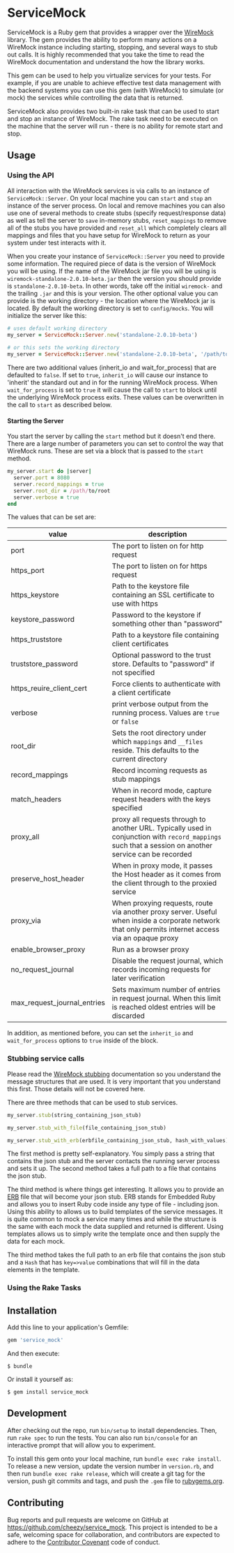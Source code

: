 # ServiceMock

ServiceMock is a Ruby gem that provides a wrapper over the [WireMock](http://wiremock.org)
library.  The gem provides the ability to perform many actions on a WireMock instance
including starting, stopping, and several ways to stub out calls.  It is highly
recommended that you take the time to read the WireMock documentation and understand
the how the library works.

This gem can be used to help you virtualize services for your tests.  For example, if you
are unable to achieve effective test data management with the backend systems you can
use this gem (with WireMock) to simulate (or mock) the services while controlling the
data that is returned.

ServiceMock also provides two built-in rake task that can be used to start and stop an
instance of WireMock.  The rake task need to be executed on the machine that the server
will run - there is no ability for remote start and stop.

## Usage

### Using the API

All interaction with the WireMock services is via calls to an instance of
`ServiceMock::Server`.  On your local machine you can `start` and `stop` an
instance of the server process.  On local and remove machines you can also
use one of several methods to create stubs (specify request/response data)
as well as tell the server to `save` in-memory stubs, `reset_mappings` to
remove all of the stubs you have provided and `reset_all` which completely
clears all mappings and files that you have setup for WireMock to return
as your system under test interacts with it.

When you create your instance of `ServiceMock::Server` you need to provide
some information.  The required piece of data is the version of WireMock
you will be using.  If the name of the WireMock jar file you will be using
is `wiremock-standalone-2.0.10-beta.jar` then the version you should provide
is `standalone-2.0.10-beta`.  In other words, take off the initial `wiremock-`
and the trailing `.jar` and this is your version.  The other optional value
you can provide is the working directory - the location where the WireMock
jar is located.  By default the working directory is set to `config/mocks`.
You will initialize the server like this:

```ruby
# uses default working directory
my_server = ServiceMock::Server.new('standalone-2.0.10-beta')
 
# or this sets the working directory
my_server = ServiceMock::Server.new('standalone-2.0.10-beta', '/path/to/jar')
```

There are two additional values (inherit_io and wait_for_process) that 
are defaulted to `false`.  If set to `true`, `inherit_io` will cause our
instance to 'inherit' the standard out and in for the running WireMock
process.  When `wait_for_process` is set to `true` it will cause the
call to `start` to block until the underlying WireMock process exits.
These values can be overwritten in the call to `start` as described below.

#### Starting the Server

You start the server by calling the `start` method but it doesn't end there.
There are a large number of parameters you can set to control the way that
WireMock runs.  These are set via a block that is passed to the `start` method.

```ruby
my_server.start do |server|
  server.port = 8080
  server.record_mappings = true
  server.root_dir = /path/to/root
  server.verbose = true
end
```

The values that can be set are:

| value  | description  |
|--------|--------------|
| port  | The port to listen on for http request |
| https_port | The port to listen on for https request |
| https_keystore | Path to the keystore file containing an SSL certificate to use with https |
| keystore_password | Password to the keystore if something other than "password" |
| https_truststore | Path to a keystore file containing client certificates |
| truststore_password | Optional password to the trust store.  Defaults to "password" if not specified |
| https_reuire_client_cert | Force clients to authenticate with a client certificate |
| verbose | print verbose output from the running process. Values are `true` or `false` |
| root_dir | Sets the root directory under which `mappings` and `__files` reside.  This defaults to the current directory |
| record_mappings | Record incoming requests as stub mappings |
| match_headers | When in record mode, capture request headers with the keys specified |
| proxy_all | proxy all requests through to another URL. Typically used in conjunction with `record_mappings` such that a session on another service can be recorded |
| preserve_host_header | When in proxy mode, it passes the Host header as it comes from the client through to the proxied service |
| proxy_via | When proxying requests, route via another proxy server. Useful when inside a corporate network that only permits internet access via an opaque proxy |
| enable_browser_proxy | Run as a browser proxy |
| no_request_journal | Disable the request journal, which records incoming requests for later verification |
| max_request_journal_entries | Sets maximum number of entries in request journal.  When this limit is reached oldest entries will be discarded |

In addition, as mentioned before, you can set the `inherit_io` and `wait_for_process` options
to `true` inside of the block.

### Stubbing service calls

Please read the [WireMock stubbing](http://wiremock.org/stubbing.html) 
documentation so you understand the message structures that are used.
It is very important that you understand this first. Those details will
not be covered here.

There are three methods that can be used to stub services.  

```ruby
my_server.stub(string_containing_json_stub)

my_server.stub_with_file(file_containing_json_stub)

my_server.stub_with_erb(erbfile_containing_json_stub, hash_with_values)
```

The first method is pretty self-explanatory.  You simply pass a string
that contains the json stub and the server contacts the running server
process and sets it up.  The second method takes a full path to a file 
that contains the json stub.

The third method is where things get interesting.  It allows you to provide
an [ERB](https://docs.puppet.com/puppet/latest/reference/lang_template_erb.html)
file that will become your json stub.  ERB stands for Embedded Ruby and
allows you to insert Ruby code inside any type of file - including json.
Using this ability to allows us to build templates of the service messages.
It is quite common to mock a service many times and while the structure
is the same with each mock the data supplied and returned is different.
Using templates allows us to simply write the template once and then 
supply the data for each mock.

The third method takes the full path to an erb file that contains the
json stub and a `Hash` that has `key=>value` combinations that will
fill in the data elements in the template.

### Using the Rake Tasks


## Installation

Add this line to your application's Gemfile:

```ruby
gem 'service_mock'
```

And then execute:

    $ bundle

Or install it yourself as:

    $ gem install service_mock


## Development

After checking out the repo, run `bin/setup` to install dependencies. Then, run `rake spec` to run the tests. You can also run `bin/console` for an interactive prompt that will allow you to experiment.

To install this gem onto your local machine, run `bundle exec rake install`. To release a new version, update the version number in `version.rb`, and then run `bundle exec rake release`, which will create a git tag for the version, push git commits and tags, and push the `.gem` file to [rubygems.org](https://rubygems.org).

## Contributing

Bug reports and pull requests are welcome on GitHub at https://github.com/cheezy/service_mock. This project is intended to be a safe, welcoming space for collaboration, and contributors are expected to adhere to the [Contributor Covenant](http://contributor-covenant.org) code of conduct.

